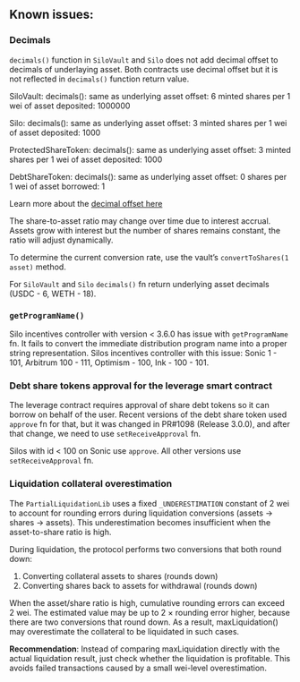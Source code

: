 ## Known issues:

### Decimals

`decimals()` function in `SiloVault` and `Silo` does not add decimal offset to decimals of underlaying asset. Both contracts use decimal offset but it is not reflected in `decimals()` function return value.

SiloVault:
  decimals(): same as underlying asset
  offset: 6
  minted shares per 1 wei of asset deposited: 1000000

Silo:
  decimals(): same as underlying asset
  offset: 3
  minted shares per 1 wei of asset deposited: 1000

ProtectedShareToken:
  decimals(): same as underlying asset
  offset: 3
  minted shares per 1 wei of asset deposited: 1000

DebtShareToken:
  decimals(): same as underlying asset
  offset: 0
  shares per 1 wei of asset borrowed: 1

Learn more about the [decimal offset here](https://github.com/OpenZeppelin/openzeppelin-contracts/blob/a7d38c7a3321e3832ca84f7ba1125dff9a91361e/contracts/token/ERC20/extensions/ERC4626.sol#L31)

The share-to-asset ratio may change over time due to interest accrual. Assets grow with interest but the number 
of shares remains constant, the ratio will adjust dynamically.

To determine the current conversion rate, use the vault’s `convertToShares(1 asset)` method.

For `SiloVault` and `Silo` `decimals()` fn return underlying asset decimals (USDC - 6, WETH - 18).

### `getProgramName()`

Silo incentives controller with version < 3.6.0 has issue with `getProgramName` fn. It fails to convert the immediate 
distribution program name into a proper string representation.
Silos incentives controller with this issue: Sonic 1 - 101, Arbitrum 100 - 111, Optimism - 100, Ink - 100 - 101.

### Debt share tokens approval for the leverage smart contract

The leverage contract requires approval of share debt tokens so it can borrow on behalf of the user. Recent versions of the debt share token used `approve` fn for that, but it was changed in PR#1098 (Release 3.0.0), and after that change, we need to use `setReceiveApproval` fn.

Silos with id < 100 on Sonic use `approve`. All other versions use `setReceiveApproval` fn.

### Liquidation collateral overestimation

The `PartialLiquidationLib` uses a fixed `_UNDERESTIMATION` constant of 2 wei to account for rounding errors during liquidation conversions (assets → shares → assets). This underestimation becomes insufficient when the asset-to-share ratio is high.

During liquidation, the protocol performs two conversions that both round down:
1. Converting collateral assets to shares (rounds down)
2. Converting shares back to assets for withdrawal (rounds down)

When the asset/share ratio is high, cumulative rounding errors can exceed 2 wei. The estimated value may be up to 2 × rounding error higher, because there are two conversions that round down. As a result, maxLiquidation() may overestimate the collateral to be liquidated in such cases.

**Recommendation**: Instead of comparing maxLiquidation directly with the actual liquidation result, just check whether the liquidation is profitable. This avoids failed transactions caused by a small wei-level overestimation.
